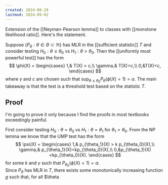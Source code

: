```yaml
---
created: 2024-08-29
lastmod: 2024-09-02
---
```

Extension of the [[Neyman-Pearson lemma]] to classes with [[monotone likelihood ratio]]. Here's the statement.

Suppose $\{P_\theta:\theta\in\Theta\subset\Re\}$ has MLR in the [[sufficient statistic]] $T$ and consider testing  $H_0: \theta \leq \theta_0$ vs $H_1: \theta>\theta_0$. Then the [[uniformly most powerful test]] has the form
$$
\phi(X) = \begin{cases}
1,& T(X) > c,\\
\gamma,& T(X)=c,\\
0,&T(X)<c,
\end{cases}
$$
where $\gamma$ and $c$ are chosen such that $\sup_{\theta\leq \theta_0}P_\theta(\phi(X) = 1)=\alpha$. The main takeaway is that the test is a threshold test based on the statistic $T$. 

## Proof
I'm going to prove it only because I find the proofs in most textbooks exceedingly painful. 

First consider testing $H_0: \theta =\theta_0$ vs $H_1:\theta = \theta_1$ for $\theta_1>\theta_0$. From the NP lemma we know that the UMP test has the form 
$$
\psi(X) = \begin{cases}
1,& p_{\theta_1}(X) > k p_{\theta_0}(X),\\
\gamma,& p_{\theta_1}(X)=kp_{\theta_0}(X),\\
0,&p_{\theta_1}(X)<kp_{\theta_0}(X).
\end{cases}
$$
for some $k$ and $\gamma$ such that $P_{\theta_0}(\phi(X) = 1)=\alpha$.  
Since $P_\theta$ has MLR in $T$, there exists some monotonically increasing function $g$ such that, for all $\theta 